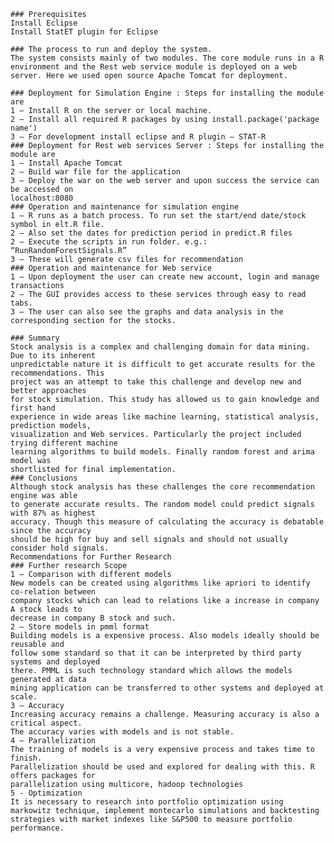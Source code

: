 ```
### Prerequisites
Install Eclipse
Install StatET plugin for Eclipse
```

```
### The process to run and deploy the system. 
The system consists mainly of two modules. The core module runs in a R environment and the Rest web service module is deployed on a web server. Here we used open source Apache Tomcat for deployment.```

```### Deployment for Simulation Engine : Steps for installing the module are1 – Install R on the server or local machine.2 – Install all required R packages by using install.package('package name')3 – For development install eclipse and R plugin – STAT-R### Deployment for Rest web services Server : Steps for installing the module are1 – Install Apache Tomcat2 – Build war file for the application3 – Deploy the war on the web server and upon success the service can be accessed onlocalhost:8080### Operation and maintenance for simulation engine1 – R runs as a batch process. To run set the start/end date/stock symbol in elt.R file.2 – Also set the dates for prediction period in predict.R files2 – Execute the scripts in run folder. e.g.: “RunRandomForestSignals.R”3 – These will generate csv files for recommendation### Operation and maintenance for Web service1 – Upon deployment the user can create new account, login and manage transactions2 – The GUI provides access to these services through easy to read tabs.3 – The user can also see the graphs and data analysis in the corresponding section for the stocks.
```

```### SummaryStock analysis is a complex and challenging domain for data mining. Due to its inherentunpredictable nature it is difficult to get accurate results for the recommendations. Thisproject was an attempt to take this challenge and develop new and better approachesfor stock simulation. This study has allowed us to gain knowledge and first handexperience in wide areas like machine learning, statistical analysis, prediction models,visualization and Web services. Particularly the project included trying different machinelearning algorithms to build models. Finally random forest and arima model wasshortlisted for final implementation.### ConclusionsAlthough stock analysis has these challenges the core recommendation engine was ableto generate accurate results. The random model could predict signals with 87% as highestaccuracy. Though this measure of calculating the accuracy is debatable since the accuracyshould be high for buy and sell signals and should not usually consider hold signals.Recommendations for Further Research### Further research Scope1 – Comparison with different modelsNew models can be created using algorithms like apriori to identify co-relation betweencompany stocks which can lead to relations like a increase in company A stock leads todecrease in company B stock and such.
2 – Store models in pmml formatBuilding models is a expensive process. Also models ideally should be reusable andfollow some standard so that it can be interpreted by third party systems and deployedthere. PMML is such technology standard which allows the models generated at datamining application can be transferred to other systems and deployed at scale.3 – AccuracyIncreasing accuracy remains a challenge. Measuring accuracy is also a critical aspect.The accuracy varies with models and is not stable.4 – ParallelizationThe training of models is a very expensive process and takes time to finish.Parallelization should be used and explored for dealing with this. R offers packages forparallelization using multicore, hadoop technologies
5 - Optimization
It is necessary to research into portfolio optimization using markowitz technique, implement montecarlo simulations and backtesting strategies with market indexes like S&P500 to measure portfolio performance. 
```